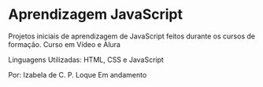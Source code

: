 # Aprendizagem JavaScript

Projetos iniciais de aprendizagem de JavaScript feitos durante os cursos de formação.
Curso em Vídeo e Alura

Linguagens Utilizadas:
HTML, CSS e JavaScript

Por: Izabela de C. P. Loque
Em andamento
